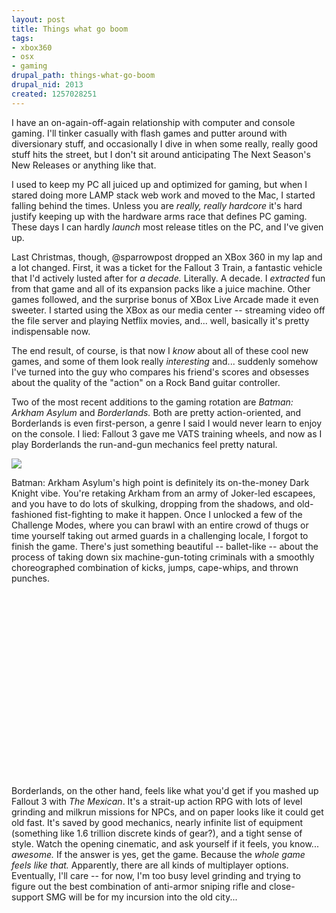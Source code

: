 ```yaml
--- 
layout: post
title: Things what go boom
tags: 
- xbox360
- osx
- gaming
drupal_path: things-what-go-boom
drupal_nid: 2013
created: 1257028251
---
```

I have an on-again-off-again relationship with computer and console gaming. I'll tinker casually with flash games and putter around with diversionary stuff, and occasionally I dive in when some really, really good stuff hits the street, but I don't sit around anticipating The Next Season's New Releases or anything like that.

I used to keep my PC all juiced up and optimized for gaming, but when I stared doing more LAMP stack web work and moved to the Mac, I started falling behind the times. Unless you are <em>really, really hardcore</em> it's hard justify keeping up with the hardware arms race that defines PC gaming. These days I can hardly <em>launch</em> most release titles on the PC, and I've given up.

Last Christmas, though, @sparrowpost dropped an XBox 360 in my lap and a lot changed. First, it was a ticket for the Fallout 3 Train, a fantastic vehicle that I'd actively lusted after for <em>a decade.</em> Literally. A decade. I <em>extracted</em> fun from that game and all of its expansion packs like a juice machine. Other games followed, and the surprise bonus of XBox Live Arcade made it even sweeter. I started using the XBox as our media center -- streaming video off the file server and playing Netflix movies, and... well, basically it's pretty indispensable now.

The end result, of course, is that now I <em>know</em> about all of these cool new games, and some of them look really <em>interesting</em> and... suddenly somehow I've turned into the guy who compares his friend's scores and obsesses about the quality of the "action" on a Rock Band guitar controller.

Two of the most recent additions to the gaming rotation are <em>Batman: Arkham Asylum</em> and <em>Borderlands.</em> Both are pretty action-oriented, and Borderlands is even first-person, a genre I said I would never learn to enjoy on the console. I lied: Fallout 3 gave me VATS training wheels, and now as I play Borderlands the run-and-gun mechanics feel pretty natural.

![](/files/batman-arkham-asylum.jpg)

Batman: Arkham Asylum's high point is definitely its on-the-money Dark Knight vibe. You're retaking Arkham from an army of Joker-led escapees, and you have to do lots of skulking, dropping from the shadows, and old-fashioned fist-fighting to make it happen. Once I unlocked a few of the Challenge Modes, where you can brawl with an entire crowd of thugs or time yourself taking out armed guards in a challenging locale, I forgot to finish the game. There's just something beautiful -- ballet-like -- about the process of taking down six machine-gun-toting criminals with a smoothly choreographed combination of kicks, jumps, cape-whips, and thrown punches.

<object width="440" height="270"><param name="movie" value="http://www.youtube.com/v/uRbxKN5L5nk&hl=en&fs=1&rel=0&hd=1"></param><param name="allowFullScreen" value="true"></param><param name="allowscriptaccess" value="always"></param><embed src="http://www.youtube.com/v/uRbxKN5L5nk&hl=en&fs=1&rel=0&hd=1" type="application/x-shockwave-flash" allowscriptaccess="always" allowfullscreen="true" width="480" height="295"></embed></object>

Borderlands, on the other hand, feels like what you'd get if you mashed up Fallout 3 with <em>The Mexican</em>. It's a strait-up action RPG with lots of level grinding and milkrun missions for NPCs, and on paper looks like it could get old fast. It's saved by good mechanics, nearly infinite list of equipment (something like 1.6 trillion discrete kinds of gear?), and a tight sense of style. Watch the opening cinematic, and ask yourself if it feels, you know... <em>awesome.</em> If the answer is yes, get the game. Because the <em>whole game feels like that.</em> Apparently, there are all kinds of multiplayer options. Eventually, I'll care -- for now, I'm too busy level grinding and trying to figure out the best combination of anti-armor sniping rifle and close-support SMG will be for my incursion into the old city...
